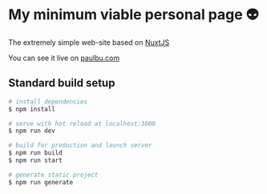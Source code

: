 # My minimum viable personal page 👽

The extremely simple web-site based on [NuxtJS](https://nuxtjs.org/)

You can see it live on [paulbu.com](https://paulbu.com/)

## Standard build setup

```bash
# install dependencies
$ npm install

# serve with hot reload at localhost:3000
$ npm run dev

# build for production and launch server
$ npm run build
$ npm run start

# generate static project
$ npm run generate
```
